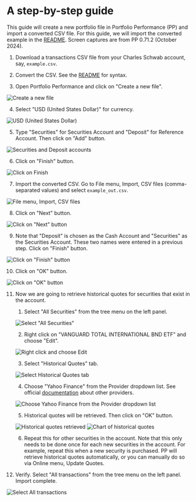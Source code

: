 # A step-by-step guide

This guide will create a new portfolio file in Portfolio Performance (PP) and import a converted CSV file. For this guide, we will import the converted example in the [README](../README.md). Screen captures are from PP 0.71.2 (October 2024).

1. Download a transactions CSV file from your Charles Schwab account, say, `example.csv`.

2. Convert the CSV. See the [README](../README.md) for syntax.

3. Open Portfolio Performance and click on "Create a new file".

![Create a new file](img/010.png "Click on Create a new file")

4. Select "USD (United States Dollar)" for currency.

![USD (United States Dollar)](img/020.png "Select 'USD (United States Dollar)' for currency.")

5. Type "Securities" for Securities Account and "Deposit" for Reference Account. Then click on "Add" button.

![Securities and Deposit accounts](img/030.png)

6. Click on "Finish" button.

![Click on Finish](img/040.png)

7. Import the converted CSV. Go to File menu, Import, CSV files (comma-separated values) and select `example_out.csv`.

![File menu, Import, CSV files](img/050.png)

8. Click on "Next" button.

![Click on "Next" button](img/060.png)

9. Note that "Deposit" is chosen as the Cash Account and "Securities" as the Securities Account. These two names were entered in a previous step. Click on "Finish" button.

![Click on "Finish" button](img/070.png)

10.  Click on "OK" button.

![Click on "OK" button](img/080.png)

11. Now we are going to retrieve historical quotes for securities that exist in the account.

    1. Select "All Securities" from the tree menu on the left panel.

    ![Select "All Securities"](img/090.png)

    2. Right click on "VANGUARD TOTAL INTERNATIONAL BND ETF" and choose "Edit".

    ![Right click and choose Edit](img/091.png)

    3. Select "Historical Quotes" tab.

    ![Select Historical Quotes tab](img/092.png)

    4. Choose "Yahoo Finance" from the Provider dropdown list. See official [documentation](https://help.portfolio-performance.info/en/how-to/downloading-historical-prices/) about other providers.

    ![Choose Yahoo Finance from the Provider dropdown list](img/093.png)

    5. Historical quotes will be retrieved. Then click on "OK" button.

    ![Historical quotes retrieved](img/094.png)
    ![Chart of historical quotes](img/095.png)

    6. Repeat this for other securities in the account. Note that this only needs to be done once for each new securities in the account. For example, repeat this when a new security is purchased. PP will retrieve historical quotes automatically, or you can manually do so via Online menu, Update Quotes.

12. Verify. Select "All transactions" from the tree menu on the left panel. Import complete.

![Select All transactions](img/100.png)
